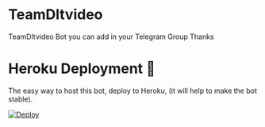 # TeamDltvideo
TeamDltvideo Bot you can add in your Telegram Group Thanks 
# Heroku Deployment 💜
The easy way to host this bot, deploy to Heroku, (it will help to make the bot stable).

[![Deploy](https://www.herokucdn.com/deploy/button.svg)](https://heroku.com/deploy?template=https://github.com/TeamDlt/TeamDltvideo)
